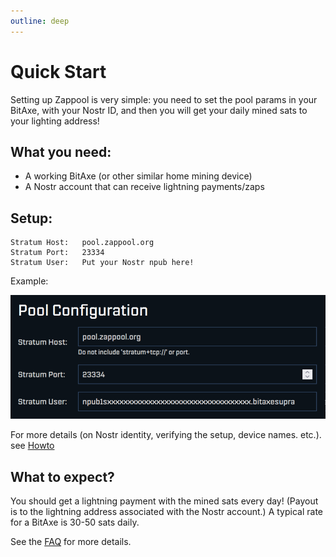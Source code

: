 ```yaml
---
outline: deep
---
```


# Quick Start

Setting up Zappool is very simple: you need to set the pool params in your BitAxe, with your Nostr ID, and then you will get your daily mined sats to your lighting address!


## What you need:

- A working BitAxe (or other similar home mining device)
- A Nostr account that can receive lightning payments/zaps


## Setup:

```
Stratum Host:   pool.zappool.org
Stratum Port:   23334
Stratum User:   Put your Nostr npub here!
```

Example:

![Sample config](./media/config_bitaxe_20251009.png "Sample config")

For more details (on Nostr identity, verifying the setup, device names. etc.).
see [Howto](howto#setup)


## What to expect?

You should get a lightning payment with the mined sats every day!
(Payout is to the lightning address associated with the Nostr account.)
A typical rate for a BitAxe is 30-50 sats daily.

See the [FAQ](/faq) for more details.
